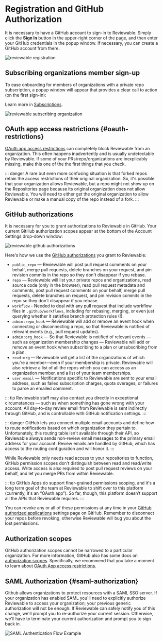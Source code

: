 # Registration and GitHub Authorization

It is necessary to have a GitHub account to sign-in to Reviewable. Simply click the **Sign In** button in the upper-right corner of the page, and then enter your GitHub credentials in the popup window. If necessary, you can create a GitHub account from there.

![reviewable registration](images/registration_1.png)

## Subscribing organizations member sign-up

To ease onboarding for members of organizations with a private repo subscription, a popup window will appear that provides a clear call to action (on the first sign-in):

Learn more in [Subscriptions](#subscriptions).

![reviewable subscribing organization](images/registration_2.png)

## OAuth app access restrictions {#oauth-restrictions}

[OAuth app access restrictions](https://help.github.com/articles/about-oauth-app-access-restrictions/) can completely block Reviewable from an organization. This often happens inadvertently and is usually undetectable by Reviewable. If some of your PRs/repo/organizations are inexplicably missing, make this one of the the first things that you check.

::: danger
A rare but even more confusing situation is that forked repos retain the access restrictions of their original organization. So, it's possible that your organization allows Reviewable, but a repo might not show up on the Repositories page because its original organization does not allow Reviewable. You will need to either get the original organization to allow Reviewable or make a manual copy of the repo instead of a fork.
:::

## GitHub authorizations

It is necessary for you to grant authorizations to Reviewable in GitHub. Your current GitHub authorization scopes appear at the bottom of the Account Settings drop-down window:

![reviewable github authorizations](images/registration_3.png)

Here's how we use the [GitHub authorizations](https://developer.github.com/apps/building-oauth-apps/scopes-for-oauth-apps/) you grant to Reviewable:

* `public_repo` — Reviewable will post pull request comments on your behalf, merge pull requests, delete branches on your request, and pin revision commits in the repo so they don't disappear if you rebase.
* `repo` — Reviewable will list your private repos and organizations, read source code (only in the browser), read pull request metadata and comments, post pull request comments on your behalf, merge pull requests, delete branches on request, and pin revision commits in the repo so they don't disappear if you rebase.
* `workflow` - Needed to deal with any pull request that include workflow files in `.github/workflows`, including for rebasing, merging, or even just querying whether it satisfies branch protection rules (!).
* `admin:repo_hook` — Reviewable will add or remove an event hook when connecting or disconnecting a repo, so that Reviewable is notified of relevant events (e.g., pull request updates).
* `admin:org_hook` — So that Reviewable is notified of relevant events — such as organization membership changes — Reviewable will add or remove an event hook when subscribing to a plan or unsubscribing from a plan.
* `read:org` — Reviewable will get a list of the organizations of which you’re a member—even if your membership is private. Reviewable will also retrieve a list of all the repos which you can access as an organization member, and a list of your team memberships.
* `user:email` — Notifications specific to Reviewable are sent to your email address, such as failed subscription charges, quota overages, or failures to parse an emailed comment.

::: tip
Reviewable staff may also contact you directly in exceptional circumstances — such as when something has gone wrong with your account. All day-to-day review email from Reviewable is sent indirectly through GitHub, and is controllable with GitHub notification settings.
:::

::: danger
GitHub lets you connect multiple email accounts and define how to route notifications based on which organization they pertain to. Unfortunately, this routing table isn't available through their API, so Reviewable always sends non-review email messages to the primary email address for your account.  Review emails are handled by GitHub, which has access to the routing configuration and will honor it.
:::

While Reviewable only needs read access to your repositories to function, GitHub permission scopes don't distinguish between read and read/write access.  Write access is also required to post pull request reviews on your behalf, and let you merge PRs from within Reviewable.

::: tip
GitHub Apps do support finer-grained permissions scoping, and it's a long term goal of the team at Reviewable to shift over to this platform (currently, it's an “OAuth app”). So far, though, this platform doesn’t support all the APIs that Reviewable requires.
:::

You can revoke any or all of these permissions at any time in your [GitHub authorized applications](https://github.com/settings/applications) settings page on GitHub. Remember to disconnect your repos before revoking, otherwise Reviewable will bug you about the lost permissions.

## Authorization scopes

GitHub authorization scopes cannot be narrowed to a particular organization. For more information, GitHub also has some docs on [authorization scopes](https://developer.github.com/v3/oauth/#scopes). Specifically, we recommend that you take a moment to learn about [OAuth App access restrictions](https://help.github.com/articles/about-oauth-app-access-restrictions/).

## SAML Authorization {#saml-authorization}

Github allows organizations to protect resources with a SAML SSO server.  If your organization has enabled SAML you'll need to explicitly authorize Reviewable to access your organization; your previous generic authorization will not be enough. If Reviewable can safely notify you of this change, we'll prompt you to re-authorize your current session.  Otherwise, we'll have to terminate your current authorization and prompt you to sign back in.

![SAML Authentication Flow Example](images/saml_authorization.png)
